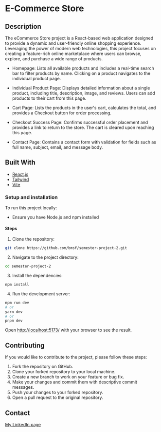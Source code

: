 # E-Commerce Store

## Description

The eCommerce Store project is a React-based web application designed to provide a dynamic and user-friendly online shopping experience. Leveraging the power of modern web technologies, this project focuses on creating a feature-rich online marketplace where users can browse, explore, and purchase a wide range of products.

- Homepage: Lists all available products and includes a real-time search bar to filter products by name. Clicking on a product navigates to the individual product page.

- Individual Product Page: Displays detailed information about a single product, including title, description, image, and reviews. Users can add products to their cart from this page.

- Cart Page: Lists the products in the user's cart, calculates the total, and provides a Checkout button for order processing.

- Checkout Success Page: Confirms successful order placement and provides a link to return to the store. The cart is cleared upon reaching this page.

- Contact Page: Contains a contact form with validation for fields such as full name, subject, email, and message body.

## Built With

- [React.js](https://reactjs.org/)
- [Tailwind](https://tailwindcss.com/)
- [Vite](https://vitejs.dev/)

### Setup and installation

To run this project locally:

- Ensure you have Node.js and npm installed

#### Steps

1. Clone the repository:

```bash
git clone https://github.com/bmsf/semester-project-2.git
```

2. Navigate to the project directory:

```bash
cd semester-project-2
```

3. Install the dependencies:

```bash
npm install
```

4. Run the development server:

```bash
npm run dev
# or
yarn dev
# or
pnpm dev
```

Open [http://localhost:5173/](http://localhost:5173/) with your browser to see the result.

## Contributing

If you would like to contribute to the project, please follow these steps:

1. Fork the repository on GitHub.
2. Clone your forked repository to your local machine.
3. Create a new branch to work on your feature or bug fix.
4. Make your changes and commit them with descriptive commit messages.
5. Push your changes to your forked repository.
6. Open a pull request to the original repository.

## Contact

[My LinkedIn page](https://www.linkedin.com/in/bj%C3%B8rn-magnus-fromreide-18b1a1170/)
